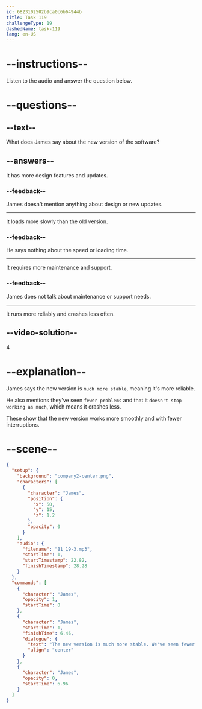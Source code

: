 ```yaml
---
id: 6823102502b9ca0c6b64944b
title: Task 119
challengeType: 19
dashedName: task-119
lang: en-US
---
```


<!-- (Audio) James: The new version is much more stable. We've seen fewer problems and it doesn't stop working as much. -->

# --instructions--

Listen to the audio and answer the question below.

# --questions--

## --text--

What does James say about the new version of the software?

## --answers--

It has more design features and updates.

### --feedback--

James doesn't mention anything about design or new updates.

---

It loads more slowly than the old version.

### --feedback--

He says nothing about the speed or loading time.

---

It requires more maintenance and support.

### --feedback--

James does not talk about maintenance or support needs.

---

It runs more reliably and crashes less often.

## --video-solution--

4

# --explanation--

James says the new version is `much more stable`, meaning it's more reliable.

He also mentions they've seen `fewer problems` and that it `doesn't stop working as much`, which means it crashes less.

These show that the new version works more smoothly and with fewer interruptions.

# --scene--

```json
{
  "setup": {
    "background": "company2-center.png",
    "characters": [
      {
        "character": "James",
        "position": {
          "x": 50,
          "y": 15,
          "z": 1.2
        },
        "opacity": 0
      }
    ],
    "audio": {
      "filename": "B1_19-3.mp3",
      "startTime": 1,
      "startTimestamp": 22.82,
      "finishTimestamp": 28.28
    }
  },
  "commands": [
    {
      "character": "James",
      "opacity": 1,
      "startTime": 0
    },
    {
      "character": "James",
      "startTime": 1,
      "finishTime": 6.46,
      "dialogue": {
        "text": "The new version is much more stable. We've seen fewer problems and it doesn't stop working as much.",
        "align": "center"
      }
    },
    {
      "character": "James",
      "opacity": 0,
      "startTime": 6.96
    }
  ]
}
```
